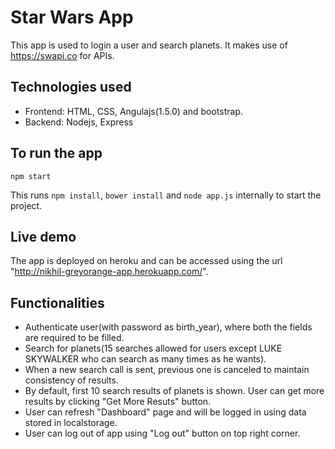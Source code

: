 # Star Wars App

This app is used to login a user and search planets. It makes use of https://swapi.co for APIs.

## Technologies used
- Frontend: HTML, CSS, Angulajs(1.5.0) and bootstrap.
- Backend: Nodejs, Express

## To run the app
    npm start
This runs `npm install`, `bower install` and `node app.js` internally to start the project.

## Live demo
The app is deployed on heroku and can be accessed using the url "http://nikhil-greyorange-app.herokuapp.com/".

## Functionalities
- Authenticate user(with password as birth_year), where both the fields are required to be filled.
- Search for planets(15 searches allowed for users except LUKE SKYWALKER who can search as many times as he wants).
- When a new search call is sent, previous one is canceled to maintain consistency of results.
- By default, first 10 search results of planets is shown. User can get more results by clicking "Get More Resuts" button.
- User can refresh "Dashboard" page and will be logged in using data stored in localstorage.
- User can log out of app using "Log out" button on top right corner.
